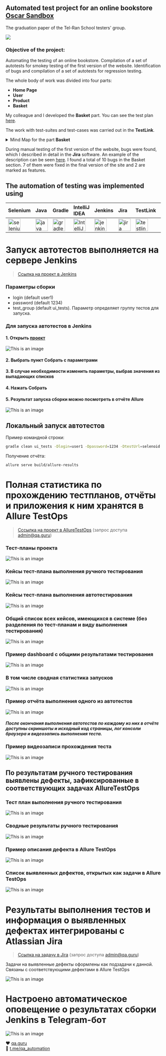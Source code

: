 ## Automated test project for an online bookstore <a href="https://latest.oscarcommerce.com/" target="_blank"> Oscar Sandbox</a>
The graduation paper of the Tel-Ran School testers' group. 

<a target="_blank">
  <img src="https://github.com/elenakacher/Project/blob/master/images/OscarSandbox.jpg">
</a>


### **Objective of the project:**

Automating the testing of an online bookstore. Compilation of a set of autotests for smokey testing of the first version of the website. Identification of bugs and compilation of a set of autotests for regression testing. 

The whole body of work was divided into four parts: 
- **Home Page**
- **User**
- **Product**
- **Basket**
  
My colleague and I developed the **Basket** part. You can see the test plan <a href="https://docs.google.com/spreadsheets/d/1E53fUlBurmhZyhmSGJSuPg5L7KQCmIgu/edit?usp=sharing&ouid=107532909200609964385&rtpof=true&sd=true" target="_blank"> here</a>.

The work with test-suites and test-cases was carried out in the **TestLink**.

<details><summary> Mind Map for the part <b>Basket </b></summary>

<a target="_blank" width="50%" heidth="50%">
  <img src="https://github.com/elenakacher/Project/blob/master/images/mindMap.jpg">
</a>

</details>

During manual testing of the first version of the website, bugs were found, which I described in detail in the **Jira** software. An example of the description can be seen <a href="https://github.com/elenakacher/Project/blob/master/images/bugReports.pdf" target="_blank"> here</a>. I found a total of 10 bugs in the Basket section. 7 of them were fixed in the final version of the site and 2 are marked as features. 

## The automation of testing was implemented using
| Selenium | Java | Gradle | IntelliJ IDEA | Jenkins | Jira | TestLink | MindMup
|---------|:---------|:--------|:--------|:--------|:--------|:----------|:----------| 
|<a target="_blank" rel="noreferrer"> <img src="https://github.com/elenakacher/Project/blob/master/images/selenium.svg" alt="selenium" width="40" height="40"/> </a> | <a target="_blank" rel="noreferrer"> <img src="https://github.com/elenakacher/Project/blob/master/images/java-original-wordmark.svg" alt="java" width="40" height="40"/> </a> | <a target="_blank" rel="noreferrer"> <img src="https://github.com/elenakacher/Project/blob/master/images/gradle.svg" alt="gradle" width="40" height="40"/> </a> | <a target="_blank" rel="noreferrer"> <img src="https://github.com/elenakacher/Project/blob/master/images/intellij-idea.svg" alt="IntelliJ" width="40" height="40"/> </a> | <a target="_blank" rel="noreferrer"> <img src="https://github.com/elenakacher/Project/blob/master/images/jenkins-original.svg" alt="jenkins" width="40" height="40"/> </a> | <a target="_blank" rel="noreferrer"> <img src="https://github.com/elenakacher/Project/blob/master/images/jira.svg" alt="jira" width="40" height="40"/> </a> | <a target="_blank" rel="noreferrer"> <img src="https://github.com/elenakacher/Project/blob/master/images/testlink.png" alt="testlink" width="40" height="40"/> </a> | <a target="_blank" rel="noreferrer"> <img src="https://github.com/elenakacher/Project/blob/master/images/MindMup.png" alt="mindmup" width="40" height="40"/> </a>

# Запуск автотестов выполняется на сервере Jenkins
> <a target="_blank" href="https://jenkins.autotests.cloud/job/09-ElenaSeversk-unit13/">Ссылка на проект в Jenkins</a>

### Параметры сборки

* login (default user1)
* password (default 1234)
* test_group (default ui_tests). Параметр определяет группу тестов для запуска.

### Для запуска автотестов в Jenkins
#### 1. Открыть <a target="_blank" href="https://jenkins.autotests.cloud/job/09-ElenaSeversk-unit13/">проект</a>

![This is an image](/design/images/jenkins1.png)

#### 2. Выбрать пункт **Собрать с параметрами**
#### 3. В случае необходимости изменить параметры, выбрав значения из выпадающих списков
#### 4. Нажать **Собрать**
#### 5. Результат запуска сборки можно посмотреть в отчёте Allure

![This is an image](/design/images/jenkins2a.png)

## Локальный запуск автотестов
Пример командной строки:
```bash
gradle clean ui_tests -Dlogin=user1 -Dpassword=1234 -DtestUrl=selenoid.autotests.cloud/wd/hub/
```

Получение отчёта:
```bash
allure serve build/allure-results
```

# Полная статистика по прохождению тестпланов, отчёты и приложения к ним хранятся в Allure TestOps
> <a target="_blank" href="https://allure.autotests.cloud/project/804">Сссылка на проект в AllureTestOps</a> (запрос доступа admin@qa.guru)

### Тест-планы проекта
![This is an image](/design/images/testplans.png)
### Кейсы тест-плана выполнения ручного тестирования
![This is an image](/design/images/manual.png)
### Кейсы тест-плана выполнения автотестирования
![This is an image](/design/images/auto.png)
### Общий список всех кейсов, имеющихся в системе (без разделения по тест-планам и виду выполнения тестирования)
![This is an image](/design/images/testcases.png)
### Пример dashboard с общими результатами тестирования
![This is an image](/design/images/dashboard_all.png)
### В том числе сводная статистика запусков
![This is an image](/design/images/dashboard_all2.png)

### Пример отчёта выполнения одного из автотестов
![This is an image](/design/images/onecasereport.png)
#### *После окончания выполнения автотестов по каждому из них в отчёте доступны скриншоты и исходный код страницы, лог консоли браузера и видеозапись выполнения теста.*

### Пример видеозаписи прохождения теста
![This is an image](/design/images/Video.gif)


## По результатам ручного тестирования выявлены дефекты, зафиксированные в соответствующих задачах AllureTestOps
### Тест план выполнения ручного тестирования
![This is an image](/design/images/testplan2.png)
### Сводные результаты ручного тестирования
![This is an image](/design/images/failedresult.png)
### Пример описания дефекта в Allure TestOps
![This is an image](/design/images/testops2.png)
### Список выявленных дефектов, открытых как задачи в Allure TestOps
![This is an image](design/images/defects.png)

# Результаты выполнения тестов и информация о выявленных дефектах интегрированы с Atlassian Jira
> <a target="_blank" href="https://jira.autotests.cloud/browse/HOMEWORK-286">Ссылка на задачу в Jira</a> (запрос доступа admin@qa.guru)

Задачи на выявленные дефекты оформлены как подзадачи к данной. Связаны с соответствующими дефектами в Allure TestOps

![This is an image](/design/images/jira_n.png)

# Настроено автоматическое оповещение о результатах сборки Jenkins в Telegram-бот
![This is an image](/design/images/bot.png)


:heart: <a target="_blank" href="https://qa.guru">qa.guru</a><br/>
:blue_heart: <a target="_blank" href="https://t.me/qa_automation">t.me/qa_automation</a>

